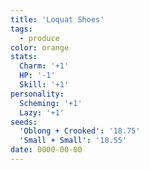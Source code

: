 ```yaml
---
title: 'Loquat Shoes'
tags:
  - produce
color: orange
stats:
  Charm: '+1'
  HP: '-1'
  Skill: '+1'
personality:
  Scheming: '+1'
  Lazy: '+1'
seeds:
  'Oblong + Crooked': '18.75'
  'Small + Small': '10.55'
date: 0000-00-00
---
```

